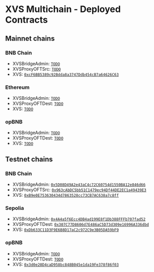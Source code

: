 # XVS Multichain - Deployed Contracts

## Mainnet chains

### BNB Chain

* XVSBridgeAdmin: [`TODO`](https://bscscan.com/address/TODO)
* XVSProxyOFTSrc: [`TODO`](https://bscscan.com/address/TODO)
* XVS: [`0xcF6BB5389c92Bdda8a3747Ddb454cB7a64626C63`](https://bscscan.com/address/0xcF6BB5389c92Bdda8a3747Ddb454cB7a64626C63)

### Ethereum

* XVSBridgeAdmin: [`TODO`](https://etherscan.io/address/TODO)
* XVSProxyOFTDest: [`TODO`](https://etherscan.io/address/TODO)
* XVS: [`TODO`](https://etherscan.io/address/TODO)

### opBNB

* XVSBridgeAdmin: [`TODO`](https://opbnbscan.com/address/TODO)
* XVSProxyOFTDest: [`TODO`](https://opbnbscan.com//address/TODO)
* XVS: [`TODO`](https://opbnbscan.com/address/TODO)

## Testnet chains

### BNB Chain

* XVSBridgeAdmin: [`0x5D08D49A2e43aC4c72C60754d1550BA12e846d66`](https://testnet.bscscan.com/address/0x5D08D49A2e43aC4c72C60754d1550BA12e846d66)
* XVSProxyOFTSrc: [`0x963cAbDC5bb51C1479ec94Df44DE2EC1a49439E3`](https://testnet.bscscan.com/address/0x963cAbDC5bb51C1479ec94Df44DE2EC1a49439E3)
* XVS: [`0xB9e0E753630434d7863528cc73CB7AC638a7c8ff`](https://testnet.bscscan.com/address/0xB9e0E753630434d7863528cc73CB7AC638a7c8ff)

### Sepolia

* XVSBridgeAdmin: [`0x4A4a5f6Ecc4DB4ad199E8f1Db388FFFb707fad52`](https://sepolia.etherscan.io/address/0x4A4a5f6Ecc4DB4ad199E8f1Db388FFFb707fad52)
* XVSProxyOFTDest: [`0x307C77D8606d7E486aC5D73d309e16996A336dbd`](https://sepolia.etherscan.io/address/0x307C77D8606d7E486aC5D73d309e16996A336dbd)
* XVS: [`0xDb633C11D3F9E6B8D17aC2c972C9e3B05DA59bF9`](https://sepolia.etherscan.io/address/0xDb633C11D3F9E6B8D17aC2c972C9e3B05DA59bF9)

### opBNB

* XVSBridgeAdmin: [`TODO`](https://testnet.opbnbscan.com/address/TODO)
* XVSProxyOFTDest: [`TODO`](https://testnet.opbnbscan.com/TODO)
* XVS: [`0x3d0e20D4caD958bc848B045e1da19Fe378f86f03`](https://testnet.opbnbscan.com/address/0x3d0e20D4caD958bc848B045e1da19Fe378f86f03)